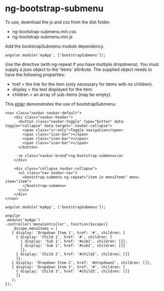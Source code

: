 # ng-bootstrap-submenu

To use, download the js and css from the dist folder.

* ng-bootstrap-submenu.min.css
* ng-bootstrap-submenu.min.js

Add the bootstrapSubmenu module dependency.

	angular.module('myApp', ['bootstrapSubmenu']);

Use the <bootstrapSubmenu> directive (with ng-repeat if you have multiple dropdowns).  You must supply a json object
	to the 'items' attribute.  The supplied object needs to have the following properties:
	
* href = the link for the item (only necessary for items with no children).
* display = the text displayed for the item.
* children = an array of sub-items (may be empty).
	
This <a href="http://plnkr.co/edit/BUFaUJG7Ftaw5rIhpwj4">plnkr</a> demonstrates the use of bootstrapSubmenu.

	<nav class="navbar navbar-default">
		<div class="navbar-header">
		  <button class="navbar-toggle" type="button" data-toggle="collapse" data-target=".navbar-collapse">
			<span class="sr-only">Toggle navigation</span>
			<span class="icon-bar"></span>
			<span class="icon-bar"></span>
			<span class="icon-bar"></span>
		  </button>

		  <a class="navbar-brand">ng-bootstrap-submenu</a>
		</div>

		<div class="collapse navbar-collapse">
		  <ul class="nav navbar-nav">
			<bootstrap-submenu ng-repeat="item in menuItems" menu-item="item">
			</bootstrap-submenu>
		  </ul>
		</div>
	</nav>
	
	angular.module('myApp', ['bootstrapSubmenu']);

	angular
	.module('myApp')
	.controller('menuController', function($scope){
	 	$scope.menuItems = [
	   { display: 'Dropdown Item 1', href: '#', children: [
		 { display: 'Child 1', href: '#', children: [
		   { display: 'Sub 1', href: '#sub1', children: []},
		   { display: 'Sub 2', href: '#sub2', children: []}
		   ]},
		 { display: 'Child 2', href: '#child2', children: []}
		 ]},
	   { display: 'Dropdown Item 2', href: '#dropdown2', children: []},
	   { display: 'Dropdown Item 3', href: '#', children: [
		 { display: 'Child 3', href: '#child3', children: []}
		 ]}
	   ];
	});